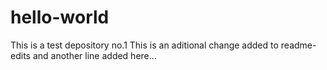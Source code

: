 # hello-world
This is a test depository no.1
This is an aditional change added to readme-edits 
and another line added here...
